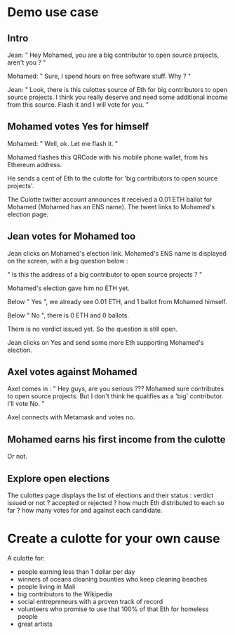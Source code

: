 # Demo use case

## Intro

Jean: " Hey Mohamed, you are a big contributor to open source projects, aren't you ? "

Mohamed: " Sure, I spend hours on free software stuff. Why ? "

Jean: " Look, there is this culottes source of Eth for big contributors to open source projects. I think you really deserve and need some additional income from this source. Flash it and I will vote for you. "

## Mohamed votes Yes for himself

Mohamed: " Well, ok. Let me flash it. "

Mohamed flashes this QRCode with his mobile phone wallet, from his Ethereum address.

He sends a cent of Eth to the culotte for 'big contributors to open source projects'.

The Culotte twitter account announces it received a 0.01 ETH ballot for Mohamed (Mohamed has an ENS name). The tweet links to Mohamed's election page.

## Jean votes for Mohamed too

Jean clicks on Mohamed's election link. Mohamed's ENS name is displayed on the screen, with a big question below :

" Is this the address of a big contributor to open source projects ? "

Mohamed's election gave him no ETH yet.

Below " Yes ", we already see 0.01 ETH, and 1 ballot from Mohamed himself.

Below " No ", there is 0 ETH and 0 ballots.

There is no verdict issued yet. So the question is still open.

Jean clicks on Yes and send some more Eth supporting Mohamed's election.

## Axel votes against Mohamed

Axel comes in : " Hey guys, are you serious ??? Mohamed sure contributes to open source projects. But I don't think he qualifies as a 'big' contributor. I'll vote No. "

Axel connects with Metamask and votes no.

## Mohamed earns his first income from the culotte

Or not.

## Explore open elections

The culottes page displays the list of elections and their status : verdict issued or not ? accepted or rejected ? how much Eth distributed to each so far ? how many votes for and against each candidate.

# Create a culotte for your own cause

A culotte for:

* people earning less than 1 dollar per day
* winners of oceans cleaning bounties who keep cleaning beaches
* people living in Mali
* big contributors to the Wikipedia
* social entrepreneurs with a proven track of record
* volunteers who promise to use that 100% of that Eth for homeless people
* great artists
